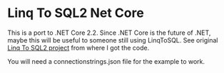 Linq To SQL2 Net Core
=============

This is a port to .NET Core 2.2. Since .NET Core is the future of .NET, maybe this will be useful to someone still using LinqToSQL. See original [Linq To SQL2 project](https://github.com/FransBouma/LinqToSQL2) from where I got the code.

You will need a connectionstrings.json file for the example to work.
